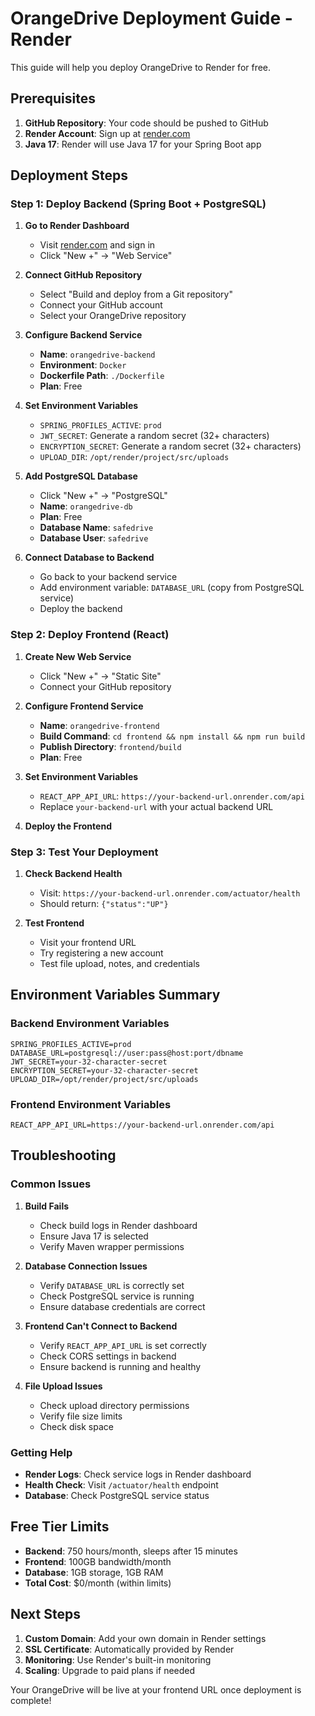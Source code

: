 # OrangeDrive Deployment Guide - Render

This guide will help you deploy OrangeDrive to Render for free.

## Prerequisites

1. **GitHub Repository**: Your code should be pushed to GitHub
2. **Render Account**: Sign up at [render.com](https://render.com)
3. **Java 17**: Render will use Java 17 for your Spring Boot app

## Deployment Steps

### Step 1: Deploy Backend (Spring Boot + PostgreSQL)

1. **Go to Render Dashboard**

   - Visit [render.com](https://render.com) and sign in
   - Click "New +" → "Web Service"

2. **Connect GitHub Repository**

   - Select "Build and deploy from a Git repository"
   - Connect your GitHub account
   - Select your OrangeDrive repository

3. **Configure Backend Service**

   - **Name**: `orangedrive-backend`
   - **Environment**: `Docker`
   - **Dockerfile Path**: `./Dockerfile`
   - **Plan**: Free

4. **Set Environment Variables**

   - `SPRING_PROFILES_ACTIVE`: `prod`
   - `JWT_SECRET`: Generate a random secret (32+ characters)
   - `ENCRYPTION_SECRET`: Generate a random secret (32+ characters)
   - `UPLOAD_DIR`: `/opt/render/project/src/uploads`

5. **Add PostgreSQL Database**

   - Click "New +" → "PostgreSQL"
   - **Name**: `orangedrive-db`
   - **Plan**: Free
   - **Database Name**: `safedrive`
   - **Database User**: `safedrive`

6. **Connect Database to Backend**
   - Go back to your backend service
   - Add environment variable: `DATABASE_URL` (copy from PostgreSQL service)
   - Deploy the backend

### Step 2: Deploy Frontend (React)

1. **Create New Web Service**

   - Click "New +" → "Static Site"
   - Connect your GitHub repository

2. **Configure Frontend Service**

   - **Name**: `orangedrive-frontend`
   - **Build Command**: `cd frontend && npm install && npm run build`
   - **Publish Directory**: `frontend/build`
   - **Plan**: Free

3. **Set Environment Variables**

   - `REACT_APP_API_URL`: `https://your-backend-url.onrender.com/api`
   - Replace `your-backend-url` with your actual backend URL

4. **Deploy the Frontend**

### Step 3: Test Your Deployment

1. **Check Backend Health**

   - Visit: `https://your-backend-url.onrender.com/actuator/health`
   - Should return: `{"status":"UP"}`

2. **Test Frontend**
   - Visit your frontend URL
   - Try registering a new account
   - Test file upload, notes, and credentials

## Environment Variables Summary

### Backend Environment Variables

```
SPRING_PROFILES_ACTIVE=prod
DATABASE_URL=postgresql://user:pass@host:port/dbname
JWT_SECRET=your-32-character-secret
ENCRYPTION_SECRET=your-32-character-secret
UPLOAD_DIR=/opt/render/project/src/uploads
```

### Frontend Environment Variables

```
REACT_APP_API_URL=https://your-backend-url.onrender.com/api
```

## Troubleshooting

### Common Issues

1. **Build Fails**

   - Check build logs in Render dashboard
   - Ensure Java 17 is selected
   - Verify Maven wrapper permissions

2. **Database Connection Issues**

   - Verify `DATABASE_URL` is correctly set
   - Check PostgreSQL service is running
   - Ensure database credentials are correct

3. **Frontend Can't Connect to Backend**

   - Verify `REACT_APP_API_URL` is set correctly
   - Check CORS settings in backend
   - Ensure backend is running and healthy

4. **File Upload Issues**
   - Check upload directory permissions
   - Verify file size limits
   - Check disk space

### Getting Help

- **Render Logs**: Check service logs in Render dashboard
- **Health Check**: Visit `/actuator/health` endpoint
- **Database**: Check PostgreSQL service status

## Free Tier Limits

- **Backend**: 750 hours/month, sleeps after 15 minutes
- **Frontend**: 100GB bandwidth/month
- **Database**: 1GB storage, 1GB RAM
- **Total Cost**: $0/month (within limits)

## Next Steps

1. **Custom Domain**: Add your own domain in Render settings
2. **SSL Certificate**: Automatically provided by Render
3. **Monitoring**: Use Render's built-in monitoring
4. **Scaling**: Upgrade to paid plans if needed

Your OrangeDrive will be live at your frontend URL once deployment is complete!
